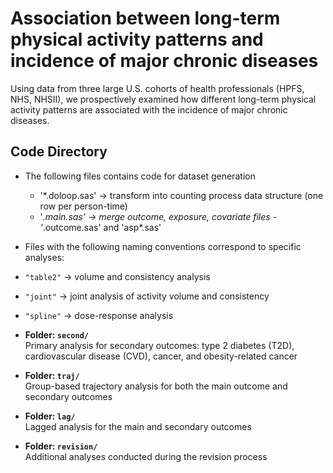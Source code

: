 # Association between long-term physical activity patterns and incidence of major chronic diseases

Using data from three large U.S. cohorts of health professionals (HPFS, NHS, NHSII), we prospectively examined how different long-term physical activity patterns are associated with the incidence of major chronic diseases.


## Code Directory

-  The following files contains code for dataset generation
    -  '*.doloop.sas' → transform into counting process data structure (one row per person-time)
      -  '*.main.sas' → merge outcome, exposure, covariate files
        -  '*.outcome.sas' and 'asp*.sas'
         
-  Files with the following naming conventions correspond to specific analyses:
  - `"table2"` → volume and consistency analysis
  - `"joint"` → joint analysis of activity volume and consistency
  - `"spline"` → dose-response analysis

- **Folder: `second/`**  
  Primary analysis for secondary outcomes: type 2 diabetes (T2D), cardiovascular disease (CVD), cancer, and obesity-related cancer

- **Folder: `traj/`**  
  Group-based trajectory analysis for both the main outcome and secondary outcomes

- **Folder: `lag/`**  
  Lagged analysis for the main and secondary outcomes

- **Folder: `revision/`**  
  Additional analyses conducted during the revision process
  
